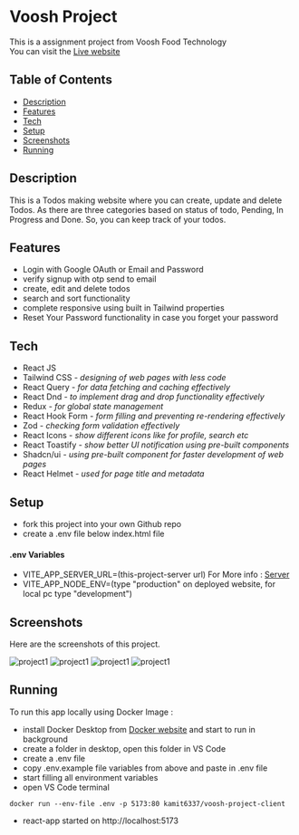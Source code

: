 # Voosh Project

This is a assignment project from Voosh Food Technology   
You can visit the [Live website](https://voosh-project-client.onrender.com)  

## Table of Contents

- [Description](#description)
- [Features](#features)
- [Tech](#tech)
- [Setup](#setup)
- [Screenshots](#screenshots)
- [Running](#running)

## Description

This is a Todos making website where you can create, update and delete Todos. As there are three categories based on status of todo, Pending, In Progress and Done. So, you can keep track of your todos.

## Features
- Login with Google OAuth or Email and Password
- verify signup with otp send to email
- create, edit and delete todos
- search and sort functionality
- complete responsive using built in Tailwind properties
- Reset Your Password functionality in case you forget your password

## Tech
<ul>
<li>React JS</li>
<li>Tailwind CSS - <i>designing of web pages with less code</i></li>
<li>React Query - <i>for data fetching and caching effectively</i></li>
<li>React Dnd - <i>to implement drag and drop functionality effectively</i></li>
<li>Redux - <i>for global state management</i></li>
<li>React Hook Form - <i>form filling and preventing re-rendering effectively</i></li>
<li>Zod - <i>checking form validation effectively</i></li>
<li>React Icons - <i>show different icons like for profile, search etc</i></li>
<li>React Toastify - <i>show better UI notification using pre-built components</i></li>
<li>Shadcn/ui - <i>using pre-built component for faster development of web pages</i></li>
<li>React Helmet - <i>used for page title and metadata</i></li>
</ul>


## Setup

- fork this project into your own Github repo
- create a .env file below index.html file

<h4>.env Variables</h4>


- VITE_APP_SERVER_URL=(this-project-server url) For More info : [Server](https://github.com/Kamit6337/voosh-project-server)
- VITE_APP_NODE_ENV=(type "production" on deployed website, for local pc type "development")





## Screenshots
Here are the screenshots of this project.

![project1](https://amit-general-bucket.s3.ap-south-1.amazonaws.com/images/voosh1.png)
![project1](https://amit-general-bucket.s3.ap-south-1.amazonaws.com/images/voosh2.png)
![project1](https://amit-general-bucket.s3.ap-south-1.amazonaws.com/images/voosh3.png)
![project1](https://amit-general-bucket.s3.ap-south-1.amazonaws.com/images/voosh4.png)


## Running

To run this app locally using Docker Image :

- install Docker Desktop from [Docker website](https://www.docker.com/products/docker-desktop) and start to run in background
- create a folder in desktop, open this folder in VS Code
- create a .env file
- copy .env.example file variables from above and paste in .env file
- start filling all environment variables
- open VS Code terminal

```
docker run --env-file .env -p 5173:80 kamit6337/voosh-project-client
```

- react-app started on http://localhost:5173
